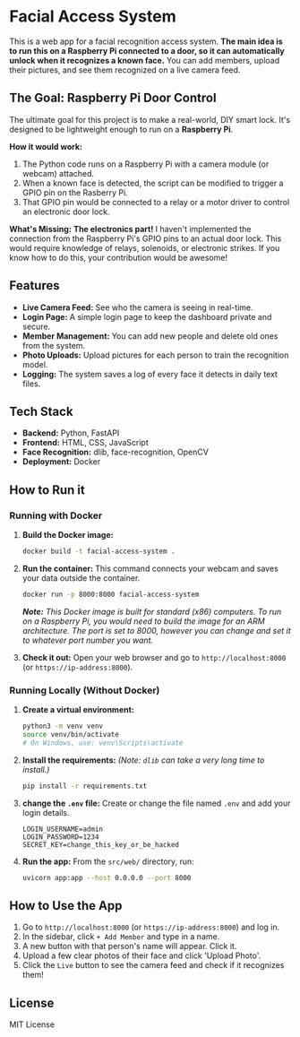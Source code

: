 # Facial Access System

This is a web app for a facial recognition access system. **The main idea is to run this on a Raspberry Pi connected to a door, so it can automatically unlock when it recognizes a known face.** You can add members, upload their pictures, and see them recognized on a live camera feed.

## The Goal: Raspberry Pi Door Control

The ultimate goal for this project is to make a real-world, DIY smart lock. It's designed to be lightweight enough to run on a **Raspberry Pi**.

**How it would work:**
1.  The Python code runs on a Raspberry Pi with a camera module (or webcam) attached.
2.  When a known face is detected, the script can be modified to trigger a GPIO pin on the Rasberry Pi.
3.  That GPIO pin would be connected to a relay or a motor driver to control an electronic door lock.

**What's Missing:**
**The electronics part!** I haven't implemented the connection from the Raspberry Pi's GPIO pins to an actual door lock. This would require knowledge of relays, solenoids, or electronic strikes. If you know how to do this, your contribution would be awesome!

## Features

* **Live Camera Feed:** See who the camera is seeing in real-time.
* **Login Page:** A simple login page to keep the dashboard private and secure.
* **Member Management:** You can add new people and delete old ones from the system.
* **Photo Uploads:** Upload pictures for each person to train the recognition model.
* **Logging:** The system saves a log of every face it detects in daily text files.

## Tech Stack

* **Backend:** Python, FastAPI
* **Frontend:** HTML, CSS, JavaScript
* **Face Recognition:** dlib, face-recognition, OpenCV
* **Deployment:** Docker

## How to Run it

### Running with Docker

1.  **Build the Docker image:**
    ```bash
    docker build -t facial-access-system .
    ```

2.  **Run the container:**
    This command connects your webcam and saves your data outside the container.
    ```bash
    docker run -p 8000:8000 facial-access-system
    ```
    ***Note:*** *This Docker image is built for standard (x86) computers. To run on a Raspberry Pi, you would need to build the image for an ARM architecture.*
    *The port is set to 8000, however you can change and set it to whatever port number you want.*

3.  **Check it out:**
    Open your web browser and go to `http://localhost:8000` (or `https://ip-address:8000`).

### Running Locally (Without Docker)

1.  **Create a virtual environment:**
    ```bash
    python3 -m venv venv
    source venv/bin/activate
    # On Windows, use: venv\Scripts\activate
    ```

2.  **Install the requirements:**
    *(Note: `dlib` can take a very long time to install.)*
    ```bash
    pip install -r requirements.txt
    ```

3.  **change the `.env` file:**
    Create or change the file named `.env` and add your login details.
    ```env
    LOGIN_USERNAME=admin
    LOGIN_PASSWORD=1234
    SECRET_KEY=change_this_key_or_be_hacked
    ```

4.  **Run the app:**
    From the `src/web/` directory, run:
    ```bash
    uvicorn app:app --host 0.0.0.0 --port 8000
    ```

## How to Use the App

1.  Go to `http://localhost:8000` (or `https://ip-address:8000`) and log in.
2.  In the sidebar, click `+ Add Member` and type in a name.
3.  A new button with that person's name will appear. Click it.
4.  Upload a few clear photos of their face and click 'Upload Photo'.
5.  Click the `Live` button to see the camera feed and check if it recognizes them!

## License

MIT License